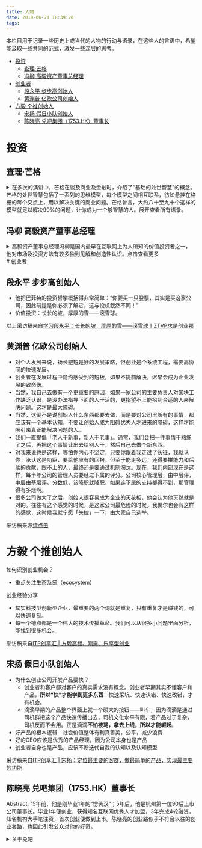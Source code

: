 ```yaml
---
title: 人物
date: 2019-06-21 18:39:20
tags:
---
```


本栏目用于记录一些历史上或当代的人物的行动与语录，在这些人的言语中，希望能汲取一些共同的范式，激发一些深层的思考。

<!-- TOC -->

- [投资](#投资)
    - [查理·芒格](#查理·芒格)
    - [冯柳 高毅资产董事总经理](#冯柳-高毅资产董事总经理)
- [创业者](#创业者)
    - [段永平 步步高创始人](#段永平-步步高创始人)
    - [黄渊普 亿欧公司创始人](#黄渊普-亿欧公司创始人)
- [方毅 个推创始人](#方毅-个推创始人)
    - [宋扬 假日小队创始人](#宋扬-假日小队创始人)
    - [陈晓亮 兑吧集团（1753.HK）董事长](#陈晓亮-兑吧集团1753hk董事长)

<!-- /TOC -->

# 投资

## 查理·芒格 
<details>
<summary>在多次的演讲中，芒格在谈及商业及金融时，介绍了“基础的处世智慧”的概念。芒格的处世智慧包括了一系列的思维模型，每个模型之间相互联系，彷如悬挂在格栅的每个交点上，用以解决关键的商业问题。芒格曾言，大约八十至九十个这样的模型就足以解决90%的问题，让你成为一个够智慧的人。展开查看所有语录。</summary>

以下来自[查理·芒格接受华尔街日报的采访实录](https://mp.weixin.qq.com/s/T0N7EwbOyMTM3dPgFkc8Zg)

问：你如何看待你和沃伦•巴菲特(Warren Buffett)极具吸引力的全球粉丝俱乐部?
  - 很多优秀工程院校的毕业生都是投资者。我不会给一个使用计算机筛选大量数据以寻找相关性的人打电话，（他们利用计算机）然后开始交易相关性，如果这种相关性有效就继续交易，如果无效就停止交易，我不会称他为投资者。事实上，他是一个商人。这些关联非常奇特……当然，越多的人尝试和交易这种相关性，一旦他们发现它，效果就越差。

哈哈哈这边说的应该就是我们量化交易的这群人了。

问：你的工作日是什么样的?
  - 答：自从我(1965年)退出律师行业以来，我一直在寻求每天有很多时间来阅读和思考。和几个朋友聊聊这个或那个。我这样做不是因为它能让我赚更多的钱，而是因为这是我的本性。我必须利用这种天性，因为我需要一个大家庭来维持生活。但这只是我的天性。沃伦也是这样。我们都讨厌一天有太多约会。我们都有很长的空闲时间。我们的生活在其他人看来就像学者一样。

问：你每天花多少时间读书?
  - 答：哦，很多。我每天晚上都会在读书中睡着。我的阅读量是巨大的，我喜欢这样做。不仅如此，我在很小的时候就发现，一旦我学会了阅读和处理基础数学，我就真的不需要教授了。我几乎可以从书面材料中找出我想要的任何东西，而不是让教授告诉我，因为他讲得太快或太慢，或者告诉我一些我已经知道或不想知道的东西。所以我当然喜欢通过阅读来做这件事。

问：如何评价延迟满足基因的说法？
 - 我只是觉得，对我来说，这就像呼吸一样自然，我当然知道复利是如何运作的！**我知道当我存10美元的时候，我实际上是在存100或1000美元(因为这10美元的未来增长)**，这只是花了一点时间。当我退出律师行业时，是因为我想为自己工作，而不是为我的客户工作，因为我知道我能比他们做得更好。

以下内容摘自[芒格经典演讲：祖母的规矩](https://mp.weixin.qq.com/s/XxAvvkAfJlLCpvDTxlAWqQ)
多元思维模型的重要性：
- 第一条规则是，你必须拥有多元思维模型——因为如果你只能使用一两个，研究人性的心理学表明，你将会扭曲现实，直到它符合你的思维模型，或者至少到你认为它符合你的模型为止。
- 这些模型必须来自各个不同的学科——因为你们不可能在一个小小的院系里面发现人世间全部的智慧。正是由于这个原因，诗歌教授大体上不具备广义上的智慧。他们的头脑里没有足够的思维模型。所以你必须拥有横跨许多学科的模型。
- 掌握八九十个模型就差不多能让你成为拥有普世智慧的人。而在这八九十个模型里面，非常重要的只有几个。
  - 1. 数学。
    - 这么多年来，我一直跟巴菲特同事；他拥有许多优势，其中之一就是他能够自动地根据决策树理论和基本的排列组合原理来思考问题。
    - 显然，你们也应该掌握会计学。会计学是从事商业活动的语言。
  - 2. 心理学
  - 3. 微观经济学
    - 另外一种规模优势来自心理学。心理学家使用的术语是“社会认同”（Social Proof）。我们会潜意识地，以及在某种程度上有意识地受到其他人的认同的影响。因此，如果大家都在买一样东西，我们会认为这样东西很好。我们不想成为那个落伍的家伙。
    - 精明的沃尔顿基本上打败了早期美国小城镇的其他零售商。虽然他的系统效率更高，但他可能无法给那些大商店当头一棒。但由于他的系统更好，他当然能够摧毁这些小城镇的零售商。**他一而再、再而三地这么做。然后，等到规模变大之后，他开始摧毁那些大企业。嗯，这真是一种非常、非常精明的策略**。
    - 微观经济学的伟大意义在于让人能够辨别什么时候技术将会帮助你，什么时候它将会摧毁你。大多数人并没有想通这个问题。但像巴菲特这样的家伙就想通了。
    - 所以你们必须弄清楚你们有什么本领。如果你们要玩那些别人玩得很好而你们一窍不通的游戏，那么你们注定会一败涂地。那是必定无疑的事情。你们必须弄清楚自己的优势在哪里，必须在自己的能力圈之内竞争。
- 选股的智慧
  - 1. 股市的本质是什么？
    - 第一个问题是：“股市的本质是什么？”这个问题把你们引到我从法学院毕业之后很久才流行起来——甚至是肆虐横行——的有效市场理论。
    - 相当有意思的是，世界上最伟大的经济学家之一竟然是伯克希尔·哈撒韦的大股东，自从巴菲特掌管伯克希尔之后不久，他就开始投钱进来。他的教科书总是教导学生说股市是极其有效率的，没有人能够打败它。但他自己的钱却流进了伯克希尔，这让他发了大财。所以就像帕斯卡在那次著名的赌局中所做的一样，这位经济学家也对冲了他的赌注。
    - 顺便说一声，我给那些信奉极端的有效市场理论的人取了个名字——叫做“神经病”。那是一种逻辑上自洽的理论，让他们能够做出漂亮的数学题。**所以我想这种理论对那些有很高数学才华的人非常有吸引力。可是它的基本假设和现实生活并不相符**。**还是那句老话，在拿着铁锤的人看来，每个问题都像钉子。如果你精通高等数学，为什么不弄个能让你的本领得到发挥的假设呢？**
    - 在股票市场上，有些铁路公司饱受更优秀的竞争对手和强硬的工会折磨，它们的股价可能是账面价值的三分之一。与之相反，IBM在市场火爆时的股价可能是账面价值的六倍。所以这就像彩池投注系统。任何白痴都明白IBM这个企业的前景比铁路公司要好得多。但如果你把价格考虑在内，那么谁都很难讲清楚买哪只股票才是最好的选择了。所以说股市非常像彩池投注系统，它是很难被打败的。
  - 2. 如何打败市场？
    - 在摧毁股东财富方面IBM算得上是模范了。它的管理人员非常出色，训练有素。但科学技术发生了很大的变化，导致IBM成功地“冲浪”60年之后被颠下了浪尖。这算是溃败吧——是一堂生动的课，让人明白经营科技企业的难处，这也是沃伦和芒格不很喜欢科技行业的原因之一。我们并不认为我们精通科技，这个行业会发生许多稀奇古怪的事情。
    - 但由于那些拿着铁锤的人的本性——正如我说过的那样，**在他们看来，每个问题都像钉子——本杰明·格拉汉姆的信徒们作出的反应是调整他们的盖格探测器的刻度。实际上，他们开始用另一种方法来定义便宜股票。他们不断地改变定义，以便能够继续原来的做法**。他们这么做效果居然也很好，可见本杰明·格拉汉姆的理论体系是非常优秀的。
    - 我们起初是格拉汉姆的信徒，也取得了不错的成绩，但慢慢地，我们培养起了更好的眼光。我们发现，有的股票虽然价格是其账面价值的两三倍，但仍然是非常便宜的，因为该公司的市场地位隐含着成长惯性，它的某个管理人员可能非常优秀，或者整个管理体系非常出色等等。一旦我们突破了格拉汉姆的局限性，用那些可能会吓坏格拉汉姆的定量方法来寻找便宜的股票，我们就开始考虑那些更为优质的企业。
    - 长远来看，股票的回报率很难比发行该股票的企业的年均利润高很多。如果某家企业40年来的资本回报率是6%，你在这40年间持有它的股票，那么你得到的回报率不会跟6%有太大的差别——即使你最早购买时该股票的价格比其账面价值低很多。相反地，如果一家企业在过去二三十年间的资本回报率是18%，那么即使你当时花了很大的价钱去买它的股票，你最终得到的回报也将会非常可观。所以窍门就在于买进那些优质企业。这也就买进了你可以设想其**惯性成长效应**的规模优势。
  - 3. 选股的方式
    - 这种投资哲学危险吗？是的。生活中的一切都有风险。由于投资伟大的公司能够赚钱的道理太过明显，所以它有时被做过头了。在1950年代的大牛市，每个人都知道哪些公司是优秀的。所以这些公司的市盈率飞涨到50倍、60倍、70倍。就像IBM从浪尖掉落那样，许多公司也好景不再。因此，虚高的股价导致了巨大的投资灾难。你们必须时刻注意这种危险。
  - 4. 投资管理
    - 在净值的水平上，整个投资管理业加起来并没有给所有客户创造附加值。这就是它的运转方式。
</details>

## 冯柳 高毅资产董事总经理
<details>

<summary>高毅资产董事总经理冯柳是国内最早在互联网上为人所知的价值投资者之一，他对市场及投资方法有较多独到见解和创造性认识。点击查看更多</summary>


</details>
# 创业者

## 段永平 步步高创始人

- 他把巴菲特的投资哲学概括得非常简单：“你要买一只股票，其实是买这家公司，因此前提是你必须了解它，这与投机截然不同！”
- 价值投资：长长的坡，厚厚的雪——滚雪球。

以上采访稿来自[学习段永平：长长的坡，厚厚的雪——滚雪球丨ZTVP求是创业邦](https://mp.weixin.qq.com/s/z6J5f-NurtvaLo2bdksvIQ)

## 黄渊普 亿欧公司创始人
- 对个人发展来说，扬长避短是好的发展策略，但创业是个系统工程，需要高协同的快速发展。
- 创业者在发展过程中隐约感受到的短板，如果不提前解决，迟早会成为企业发展的致命伤。
- 当然，我自己去做有一个更重要的原因，如果一家公司的主要负责人对某块工作缺乏认识，是没办法指导下面的人干活的，更指望不上能招到合适的人来解决问题。这才是最大障碍。
- 当然，这倒不是说创始人什么东西都要去做，而是要对公司里所有的事情，都应该有一个基本认知，不要让创始人成为阻碍优秀人才进来的障碍，这样才能吸引来真正能解决问题的人。
- 我们一直提倡「老人干新事，新人干老事」。通常，我们会把一件事情干熟练了之后，再把这个事情让出去给别人干，然后自己去做个新东西。
- 对我来说也是这样，哪怕你内心不坚定，只要你跟着我走过了长征，我就认你，承认这是功臣，要给他应有的回报。但至于能走多远，还得要拼能力和后续的贡献，跟不上的人，最终还是要通过机制淘汰。现在，我们内部现在是这样，每半年公司的管理人员要经过下属的评分。公司核心管理层，由中层评，中层由基层评。分数低，该降职就降职，如果连下属的支持都得不到，那管理得有多烂啊。
- 很多公司做大了之后，创始人很容易成为企业的天花板，他会认为他天然就是对的。往往有这个感觉的时候，是这家公司最危险的时候。我偶尔也会有这样的感觉，这时候我就宁愿「失控」一下，由大家自己选举。

采访稿来源[请点击](https://zhuanlan.zhihu.com/p/37277597)

# 方毅 个推创始人
如何识别创业机会？
  - 重点关注生态系统（ecosystem）

创业经验分享
  - 其实科技型创新型企业，最重要的两个词就是重复，只有重复才是赚钱的，可以快速复制。
  - 每一个槽点都是一个伟大的技术传播革命。我们可以从很多小问题里面分析，能找到很多机会。


采访稿来自[ITP创享汇 | 方毅高频、刚需、乐享型创业](https://mp.weixin.qq.com/s/t41hANCkzGG_pHPxbi6aXQ)

## 宋扬 假日小队创始人
- 为什么创业公司开发产品要快？
  - 创业者和客户都对客户的真实需求没有概念。创业者早期其实不懂客户和产品，**所以“快”才能学到更多东西**：快速采坑、快速认错、快速改错，才有机会。
  - 滴滴早期的产品整个界面上就一个硕大的按钮——叫车，因为滴滴是通过司机群把这个产品快速传播出去，司机文化水平有限，若产品过于复杂，司机反而不会用。正是滴滴**不怕被骂，拿去上线，所以才能崛起**。
- 好产品的根本逻辑：社会价值整体有利真善美，公平，减少浪费
- 好的CEO应该是优秀的产品经理，因为公司本身也是产品
- 创业者自身也是产品，应该不断迭代自我的认知以及认知模型

采访稿来自[ITP创享汇 | 宋扬：定位最主要的客群，做最简单的产品，实现最主要的功能](https://mp.weixin.qq.com/s/3AGctso5HqrOIIqzZEri-A)

## 陈晓亮 兑吧集团（1753.HK）董事长

Abstract: “5年前，他是刚毕业1年的“愣头汉”；5年后，他是杭州第一位90后上市公司董事长。毕业1年便创业，获得知名互联网优秀人才加盟，3年完成4轮融资，知名机构大手笔注资，首次创业便做到上市。陈晓亮的创业路似乎不符合以往的创业套路，也因此引发公众对他的好奇。
<details>
<summary>关于兑吧</summary>

  - 2012年时，陈晓亮接触了很多创业者，对于互联网有了自己的观察。他发现刚刚兴起的APP，想吸引用户、留住用户，并不容易。作为流量洼地的淘宝从来不缺流量，“淘金币”起了不小的作用。用户每日去淘宝签到，会获得签到积分，购物时就可以靠积分抵掉一些费用，这种玩法启蒙了当时还未创业的陈晓亮。
  - 做一款以积分商城为切入的第三方运营工具。
  - 关于如何说服这些优秀互联网人加入，外界十分好奇。该公司前员工曾在某一篇文章下留言回忆3年前淘金币创始人施威入驻兑吧的原因，大致是因为被这家公司商业模式打动了，觉得这个行业的天花板非常高。施威本人刚加入兑吧时，接受媒体采访时解释，因为兑吧和淘金币做的事情比较像，最终目的都是要做全网的通用积分。他觉得兑吧和一些idea 2 VC 的公司不同，这家公司做的是基础的服务商，早期在VC 眼里不见得火热，但它扮演了给APP战场提供弹药的角色，有做平台的理念这点很不易。
  - 虽然商业模式不算特别，但陈晓亮是第一个“吃螃蟹的人”。宋子岐（化名）从事SaaS服务行业3年时间，他告诉铅笔道，兑吧进入SaaS服务行业比较早，这是它最大的优势，但他商业模式并无特别之处。当时的市场上几乎看不到SaaS软件，而兑吧的服务又是免费模式，因此从一开始就超过了不少对手。没有竞品，这是早年间大家对兑吧的印象之一，而这也是陈晓亮被媒体多次问到的问题。两年多前，他对此讲到，“**这个问题一般来说可能会有两种可能，一种是你做的太超前，另一种是这工作太苦太累**，兑吧属于后者。”随着互联网“后流量红利”时代来临，这一局面终将被打破。
<details>

采访稿来自[27岁在香港敲钟的CEO：五年前，他做了第一个吃螃蟹的人](https://mp.weixin.qq.com/s/VV-_6hVUwsO42qXOZuBC_g)
